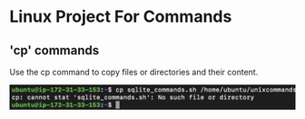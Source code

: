 # Linux Project For Commands

## 'cp' commands

Use the cp command to copy files or directories and their content.

![Alt text](<Images/Screenshot 2023-12-25 at 01.35.16.png>)
